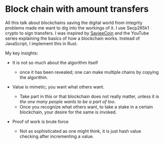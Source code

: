 # Block chain with amount transfers 

All this talk about blockchains saving the digital world from integrity
problems made me want to dig into the workings of it. I use Secp265k1 crypto
to sign transfers. I was inspired by [SavjeeCoin](https://github.com/Savjee/SavjeeCoin) and 
the YouTube series explaining the basics of how a blockchain works.
Instead of JavaScript, I implement this in Rust.
 
My key insights:

* It is not so much about the algorithm itself
  * once it has been revealed; one can make multiple chains by copying the algorithm.

* Value is mimetic; you want what others want.
  * Take part in this or that blockchain does not really matter, unless it is *the one many people wants to be a part of too*. 
  * Once you recognize what others want, to take a stake in a certain blockchain, your desire for the same is invoked.

* Proof of work is brute force
  * Not as sophisticated as one might think, it is just hash value checking after incrementing a value.



